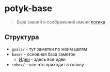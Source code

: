 # potyk-base

> База знаний и соображений имени [потика](https://t.me/potykion)

## Структура

- `goals/` - тут заметки по моим целям
- `base/` - основная база заметок
	- [Идеи](Идеи.md) - здесь все идеи
-  `inbox/` - все что приходит в голову